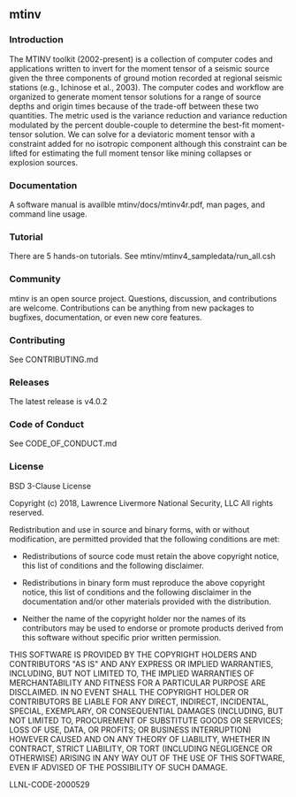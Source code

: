 ## mtinv

### Introduction

The MTINV toolkit (2002-present) is a collection of computer codes and applications written to invert for the moment tensor of a seismic source given the three components of ground motion recorded at regional seismic stations (e.g., Ichinose et al., 2003). The computer codes and workflow are organized to generate moment tensor solutions for a range of source depths and origin times because of the trade-off between these two quantities. The metric used is the variance reduction and variance reduction modulated by the percent double-couple to determine the best-fit moment-tensor solution. We can solve for a deviatoric moment tensor with a constraint added for no isotropic component although this constraint can be lifted for estimating the full moment tensor like mining collapses or explosion sources. 

### Documentation

A software manual is availble mtinv/docs/mtinv4r.pdf, man pages, and command line usage.

### Tutorial

There are 5 hands-on tutorials. See mtinv/mtinv4_sampledata/run_all.csh

### Community

mtinv is an open source project. Questions, discussion, and contributions are welcome. Contributions can be anything from new packages to bugfixes, documentation, or even new core features.

### Contributing

See CONTRIBUTING.md

### Releases

The latest release is v4.0.2

### Code of Conduct

See CODE_OF_CONDUCT.md

### License

BSD 3-Clause License

Copyright (c) 2018, Lawrence Livermore National Security, LLC
All rights reserved.

Redistribution and use in source and binary forms, with or without
modification, are permitted provided that the following conditions are met:

* Redistributions of source code must retain the above copyright notice, this
  list of conditions and the following disclaimer.

* Redistributions in binary form must reproduce the above copyright notice,
  this list of conditions and the following disclaimer in the documentation
  and/or other materials provided with the distribution.

* Neither the name of the copyright holder nor the names of its
  contributors may be used to endorse or promote products derived from
  this software without specific prior written permission.

THIS SOFTWARE IS PROVIDED BY THE COPYRIGHT HOLDERS AND CONTRIBUTORS "AS IS"
AND ANY EXPRESS OR IMPLIED WARRANTIES, INCLUDING, BUT NOT LIMITED TO, THE
IMPLIED WARRANTIES OF MERCHANTABILITY AND FITNESS FOR A PARTICULAR PURPOSE ARE
DISCLAIMED. IN NO EVENT SHALL THE COPYRIGHT HOLDER OR CONTRIBUTORS BE LIABLE
FOR ANY DIRECT, INDIRECT, INCIDENTAL, SPECIAL, EXEMPLARY, OR CONSEQUENTIAL
DAMAGES (INCLUDING, BUT NOT LIMITED TO, PROCUREMENT OF SUBSTITUTE GOODS OR
SERVICES; LOSS OF USE, DATA, OR PROFITS; OR BUSINESS INTERRUPTION) HOWEVER
CAUSED AND ON ANY THEORY OF LIABILITY, WHETHER IN CONTRACT, STRICT LIABILITY,
OR TORT (INCLUDING NEGLIGENCE OR OTHERWISE) ARISING IN ANY WAY OUT OF THE USE
OF THIS SOFTWARE, EVEN IF ADVISED OF THE POSSIBILITY OF SUCH DAMAGE.

LLNL-CODE-2000529
